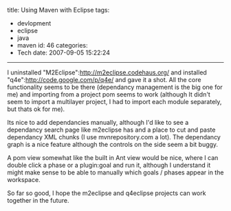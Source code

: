 title: Using Maven with Eclipse
tags:
  - devlopment
  - eclipse
  - java
  - maven
id: 46
categories:
  - Tech
date: 2007-09-05 15:22:24
---

I uninstalled "M2Eclipse":http://m2eclipse.codehaus.org/ and installed "q4e":http://code.google.com/p/q4e/ and gave it a shot. All the core functionality seems to be there (dependancy management is the big one for me) and importing from a project pom seems to work (although It didn't seem to import a multilayer project, I had to import each module separately, but thats ok for me).

Its nice to add dependancies manually, although I'd like to see a dependancy search page like m2eclipse has and a place to cut and paste dependancy XML chunks (I use mvnrepository.com a lot). The dependancy graph is a nice feature although the controls on the side seem a bit buggy.

A pom view somewhat like the built in Ant view would be nice, where I can double click a phase or a plugin:goal and run it, although I understand it might make sense to be able to manually which goals / phases appear in the workspace.

So far so good, I hope the m2eclipse and q4eclipse projects can work together in the future.
